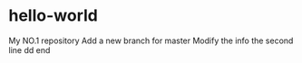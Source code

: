 # hello-world
My NO.1 repository
Add a new branch for master
Modify the info
the second line
dd
end
